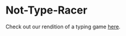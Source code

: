 # Not-Type-Racer

Check out our rendition of a typing game [here](https://blissful-joliot-5397ba.netlify.app/).
